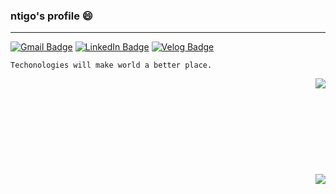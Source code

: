 <!-- ### Hi there 👋 -->

<!--
**ntigo/ntigo** is a ✨ _special_ ✨ repository because its `README.md` (this file) appears on your GitHub profile.

Here are some ideas to get you started:

- 🔭 I’m currently working on ...
- 🌱 I’m currently learning ...
- 👯 I’m looking to collaborate on ...
- 🤔 I’m looking for help with ...
- 💬 Ask me about ...
- 📫 How to reach me: ...
- 😄 Pronouns: ...
- ⚡ Fun fact: ...
-->

### ntigo's profile 😄
---
[![Gmail Badge](https://img.shields.io/badge/Gmail-D14836?style=flat&logo=Gmail&logoColor=white)](mailto:dev.ntigo@gmail.com) [![LinkedIn Badge](https://img.shields.io/badge/LinkedIn-0E76A8?style=flat&logo=linkedin&logoColor=white)](https://www.linkedin.com//in/boseong-kim-874b6a1b1/) [![Velog Badge](https://img.shields.io/badge/Tech%20Blog-555263?style=flat&logo=velog&logoColor=white)](https://velog.io/@ntigo)



```Techonologies will make world a better place.```

<img align=right src="https://github-readme-stats.vercel.app/api?username=ntigo&show_icons=true&theme=onedark">
<br><br><br><br><br><br><br><br><br>
<img align=right src ="https://hits.seeyoufarm.com/api/count/incr/badge.svg?url=https%3A%2F%2Fgithub.com%2Fntigo%2Fhit-counter&count_bg=%23C83D5D&title_bg=%23555555&icon=github.svg&icon_color=%23E7E7E7&title=hits&edge_flat=false">